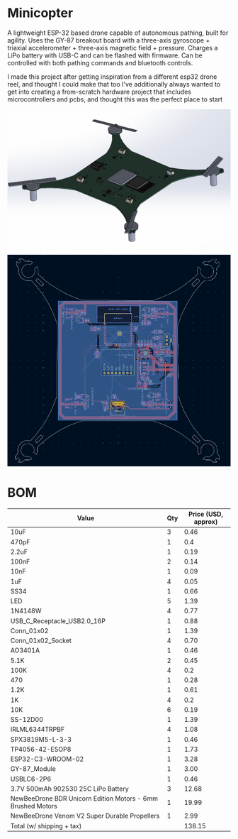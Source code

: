 # Minicopter

A lightweight ESP-32 based drone capable of autonomous pathing, built for agility. Uses the GY-87 breakout board with a three-axis gyroscope + triaxial accelerometer + three-axis magnetic field + pressure. Charges a LiPo battery with USB-C and can be flashed with firmware.
Can be controlled with both pathing commands and bluetooth controls.

I made this project after getting inspiration from a different esp32 drone reel, and thought I could make that too
I've additionally always wanted to get into creating a from-scratch hardware project that includes microcontrollers and pcbs, and thought this was the perfect place to start

![cad](assets/cad.png)

![pcb](assets/pcb.png)

# BOM

| Value                               | Qty | Price (USD, approx) |
|-------------------------------------|-----|-------------|
| 10uF                                | 3   | 0.46        |
| 470pF                               | 1   | 0.4        |
| 2.2uF                               | 1   |    0.19         |
| 100nF                               | 2   |        0.14     |
| 10nF                                | 1   |         0.09    |
| 1uF                                 | 4   |          0.05   |
| SS34                                | 1   | 0.66        |
| LED                                 | 5   | 1.39        |
| 1N4148W                             | 4   | 0.77        |
| USB_C_Receptacle_USB2.0_16P         | 1   | 0.88        |
| Conn_01x02                          | 1   | 1.39        |
| Conn_01x02_Socket                   | 4   | 0.70        |
| AO3401A                             | 1   | 0.46        |
| 5.1K                                | 2   | 0.45        |
| 100K                                | 4   |     0.2        |
| 470                                 | 1   |       0.28      |
| 1.2K                                | 1   |          0.61   |
| 1K                                  | 4   |          0.2   |
| 10K                                 | 6   |            0.19 |
| SS-12D00                            | 1   | 1.39        |
| IRLML6344TRPBF                      | 4   | 1.08        |
| SPX3819M5-L-3-3                     | 1   | 0.46        |
| TP4056-42-ESOP8                     | 1   | 1.73        |
| ESP32-C3-WROOM-02                   | 1   | 3.28        |
| GY-87_Module                        | 1   | 3.00        |
| USBLC6-2P6                          | 1   | 0.46        |
| 3.7V 500mAh 902530 25C LiPo Battery | 3   | 12.68       |
| NewBeeDrone BDR Unicorn Edition Motors - 6mm Brushed Motors    | 1   | 19.99       |
| NewBeeDrone Venom V2 Super Durable Propellers     | 1   | 2.99        |
| Total (w/ shipping + tax)           |     | 138.15      |